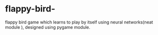 # flappy-bird-
flappy bird game which learns to play by itself using neural networks(neat module ), designed using pygame module.
